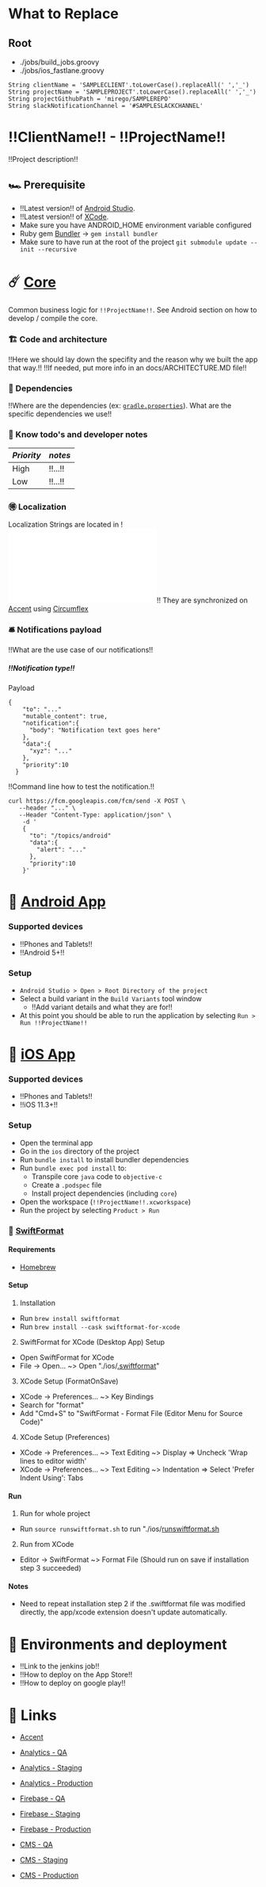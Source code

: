# What to Replace

## Root

- ./jobs/build_jobs.groovy
- ./jobs/ios_fastlane.groovy
```
String clientName = 'SAMPLECLIENT'.toLowerCase().replaceAll(' ','_')
String projectName = 'SAMPLEPROJECT'.toLowerCase().replaceAll(' ','_')
String projectGithubPath = 'mirego/SAMPLEREPO'
String slackNotificationChannel = '#SAMPLESLACKCHANNEL'
```

# !!ClientName!! - !!ProjectName!!
!!Project description!!

## 🏎 Prerequisite
- !!Latest version!! of [Android Studio](https://developer.android.com/).
- !!Latest version!! of [XCode](https://developer.apple.com/download/).
- Make sure you have ANDROID_HOME environment variable configured
- Ruby gem [Bundler](https://bundler.io/) -> ```gem install bundler```
- Make sure to have run at the root of the project ```git submodule update --init --recursive```

# ☄️ [Core](/core)
Common business logic for `!!ProjectName!!`. See Android section on how to develop / compile the core.

### 🏗 Code and architecture
!!Here we should lay down the specifity and the reason why we built the app that way.!!
!!If needed, put more info in an docs/ARCHITECTURE.MD file!!

### 🚧 Dependencies
!!Where are the dependencies (ex: [`gradle.properties`](gradle.properties)). What are the specific dependencies we use!!

### 🔭 Know todo's and developer notes
|*Priority*|*notes*|
|---|---|
|High|!!...!!|
|Low|!!...!!|

### 🉐 Localization
Localization Strings are located in !![translations.json](/core/src/main/resources/translations.json)!!
They are synchronized on [Accent](https://accent2.mirego.com/) using [Circumflex](https://github.com/mirego/circumflex)

### 🛎 Notifications payload
!!What are the use case of our notifications!!

##### !!Notification type!!
Payload
```
{
    "to": "..."
    "mutable_content": true,
    "notification":{
      "body": "Notification text goes here"
    },
    "data":{
      "xyz": "..."
    },
    "priority":10
  }
```

!!Command line how to test the notification.!!
```
curl https://fcm.googleapis.com/fcm/send -X POST \
   --header "..." \
   --Header "Content-Type: application/json" \
    -d '
    {
      "to": "/topics/android"
      "data":{
        "alert": "..."
      },
      "priority":10
    }'
```

# 🤖 [Android App](/android)

### Supported devices
- !!Phones and Tablets!!
- !!Android 5+!!

### Setup
- `Android Studio > Open > Root Directory of the project` 
- Select a build variant in the `Build Variants` tool window
  - !!Add variant details and what they are for!!
- At this point you should be able to run the application by selecting `Run > Run !!ProjectName!!`

# 🍏 [iOS App](/ios)

### Supported devices
- !!Phones and Tablets!!
- !!iOS 11.3+!!

### Setup
- Open the terminal app
- Go in the `ios` directory of the project
- Run `bundle install` to install bundler dependencies
- Run `bundle exec pod install` to: 
    - Transpile core `java` code to `objective-c`
    - Create a `.podspec` file
    - Install project dependencies (including `core`)
- Open the workspace (`!!ProjectName!!.xcworkspace`)
- Run the project by selecting `Product > Run`

### 📝 [SwiftFormat](https://github.com/nicklockwood/SwiftFormat)

#### Requirements
- [Homebrew](https://brew.sh)

#### Setup

1. Installation
  - Run `brew install swiftformat`
  - Run `brew install --cask swiftformat-for-xcode`

2. SwiftFormat for XCode (Desktop App) Setup
  - Open SwiftFormat for XCode
  - File -> Open... ~> Open "./ios/[.swiftformat](ios/.swiftformat)"

3. XCode Setup (FormatOnSave)
  - XCode -> Preferences... ~> Key Bindings
  - Search for "format"
  - Add "Cmd+S" to "SwiftFormat - Format File (Editor Menu for Source Code)"

4. XCode Setup (Preferences)
  - XCode -> Preferences... ~> Text Editing ~> Display => Uncheck 'Wrap lines to editor width'
  - XCode -> Preferences... ~> Text Editing ~> Indentation => Select 'Prefer Indent Using': Tabs

#### Run

1. Run for whole project
  - Run `source runswiftformat.sh` to run "./ios/[runswiftformat.sh](ios/runswiftformat.sh)
2. Run from XCode
  - Editor -> SwiftFormat ~> Format File (Should run on save if installation step 3 succeeded)

#### Notes

- Need to repeat installation step 2 if the .swiftformat file was modified directly, the app/xcode extension doesn't update automatically.

# 🚀 Environments and deployment
- !!Link to the jenkins job!!
- !!How to deploy on the App Store!!
- !!How to deploy on google play!!

# 🔗 Links
- [Accent](https://accent.mirego.com/projects/**ProjectId**)

- [Analytics - QA](http://!!todo!!)
- [Analytics - Staging](http://!!todo!!)
- [Analytics - Production](http://!!todo!!)

- [Firebase - QA](http://!!todo!!)
- [Firebase - Staging](http://!!todo!!)
- [Firebase - Production](http://!!todo!!)

- [CMS - QA](http://!!todo!!)
- [CMS - Staging](http://!!todo!!)
- [CMS - Production](http://!!todo!!)
